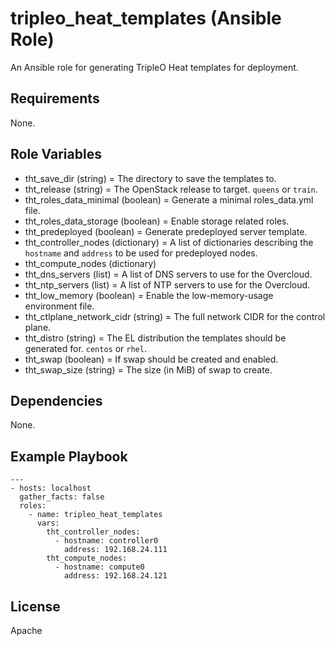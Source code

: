 # tripleo_heat_templates (Ansible Role)

An Ansible role for generating TripleO Heat templates for deployment.

## Requirements

None.

## Role Variables

* tht_save_dir (string) = The directory to save the templates to.
* tht_release (string) = The OpenStack release to target. `queens` or `train`.
* tht_roles_data_minimal (boolean) = Generate a minimal roles_data.yml file.
* tht_roles_data_storage (boolean) = Enable storage related roles.
* tht_predeployed (boolean) = Generate predeployed server template.
* tht_controller_nodes (dictionary) = A list of dictionaries describing the `hostname` and `address` to be used for predeployed nodes.
* tht_compute_nodes (dictionary)
* tht_dns_servers (list) = A list of DNS servers to use for the Overcloud.
* tht_ntp_servers (list) = A list of NTP servers to use for the Overcloud.
* tht_low_memory (boolean) = Enable the low-memory-usage environment file.
* tht_ctlplane_network_cidr (string) = The full network CIDR for the control plane.
* tht_distro (string) = The EL distribution the templates should be generated for. `centos` or `rhel`.
* tht_swap (boolean) = If swap should be created and enabled.
* tht_swap_size (string) = The size (in MiB) of swap to create.

## Dependencies

None.

## Example Playbook

```
---
- hosts: localhost
  gather_facts: false
  roles:
    - name: tripleo_heat_templates
      vars:
        tht_controller_nodes:
          - hostname: controller0
            address: 192.168.24.111
        tht_compute_nodes:
          - hostname: compute0
            address: 192.168.24.121
```

## License

Apache
